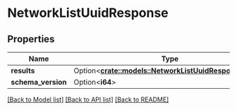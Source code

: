 # NetworkListUuidResponse

## Properties

Name | Type | Description | Notes
------------ | ------------- | ------------- | -------------
**results** | Option<[**crate::models::NetworkListUuidResponseEntry**](NetworkListUuidResponseEntry.md)> |  | [optional]
**schema_version** | Option<**i64**> |  | [optional]

[[Back to Model list]](../README.md#documentation-for-models) [[Back to API list]](../README.md#documentation-for-api-endpoints) [[Back to README]](../README.md)


